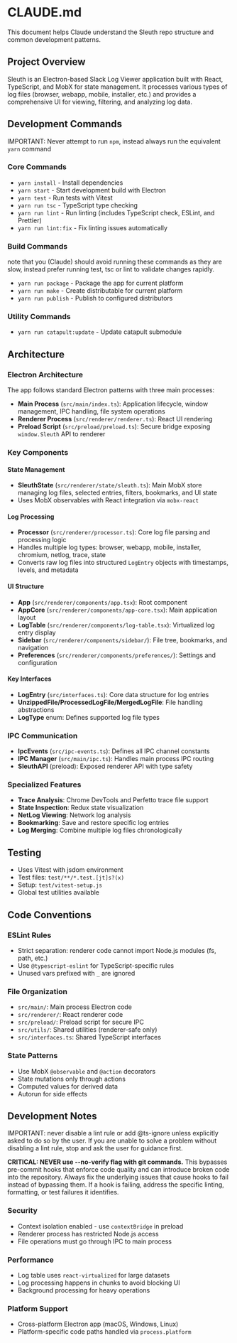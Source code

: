 # CLAUDE.md

This document helps Claude understand the Sleuth repo structure and common development patterns.

## Project Overview

Sleuth is an Electron-based Slack Log Viewer application built with React, TypeScript, and MobX for state management. It processes various types of log files (browser, webapp, mobile, installer, etc.) and provides a comprehensive UI for viewing, filtering, and analyzing log data.

## Development Commands

IMPORTANT: Never attempt to run `npm`, instead always run the equivalent `yarn` command

### Core Commands

- `yarn install` - Install dependencies
- `yarn start` - Start development build with Electron
- `yarn test` - Run tests with Vitest
- `yarn run tsc` - TypeScript type checking
- `yarn run lint` - Run linting (includes TypeScript check, ESLint, and Prettier)
- `yarn run lint:fix` - Fix linting issues automatically

### Build Commands

note that you (Claude) should avoid running these commands  as they are slow, instead prefer running test, tsc or lint to validate changes rapidly.

- `yarn run package` - Package the app for current platform
- `yarn run make` - Create distributable for current platform
- `yarn run publish` - Publish to configured distributors

### Utility Commands

- `yarn run catapult:update` - Update catapult submodule

## Architecture

### Electron Architecture

The app follows standard Electron patterns with three main processes:

- **Main Process** (`src/main/index.ts`): Application lifecycle, window management, IPC handling, file system operations
- **Renderer Process** (`src/renderer/renderer.ts`): React UI rendering
- **Preload Script** (`src/preload/preload.ts`): Secure bridge exposing `window.Sleuth` API to renderer

### Key Components

#### State Management

- **SleuthState** (`src/renderer/state/sleuth.ts`): Main MobX store managing log files, selected entries, filters, bookmarks, and UI state
- Uses MobX observables with React integration via `mobx-react`

#### Log Processing

- **Processor** (`src/renderer/processor.ts`): Core log file parsing and processing logic
- Handles multiple log types: browser, webapp, mobile, installer, chromium, netlog, trace, state
- Converts raw log files into structured `LogEntry` objects with timestamps, levels, and metadata

#### UI Structure

- **App** (`src/renderer/components/app.tsx`): Root component
- **AppCore** (`src/renderer/components/app-core.tsx`): Main application layout
- **LogTable** (`src/renderer/components/log-table.tsx`): Virtualized log entry display
- **Sidebar** (`src/renderer/components/sidebar/`): File tree, bookmarks, and navigation
- **Preferences** (`src/renderer/components/preferences/`): Settings and configuration

#### Key Interfaces

- **LogEntry** (`src/interfaces.ts`): Core data structure for log entries
- **UnzippedFile/ProcessedLogFile/MergedLogFile**: File handling abstractions
- **LogType** enum: Defines supported log file types

### IPC Communication

- **IpcEvents** (`src/ipc-events.ts`): Defines all IPC channel constants
- **IPC Manager** (`src/main/ipc.ts`): Handles main process IPC routing
- **SleuthAPI** (preload): Exposed renderer API with type safety

### Specialized Features

- **Trace Analysis**: Chrome DevTools and Perfetto trace file support
- **State Inspection**: Redux state visualization
- **NetLog Viewing**: Network log analysis
- **Bookmarking**: Save and restore specific log entries
- **Log Merging**: Combine multiple log files chronologically

## Testing

- Uses Vitest with jsdom environment
- Test files: `test/**/*.test.[jt]s?(x)`
- Setup: `test/vitest-setup.js`
- Global test utilities available

## Code Conventions

### ESLint Rules

- Strict separation: renderer code cannot import Node.js modules (fs, path, etc.)
- Use `@typescript-eslint` for TypeScript-specific rules
- Unused vars prefixed with `_` are ignored

### File Organization

- `src/main/`: Main process Electron code
- `src/renderer/`: React renderer code
- `src/preload/`: Preload script for secure IPC
- `src/utils/`: Shared utilities (renderer-safe only)
- `src/interfaces.ts`: Shared TypeScript interfaces

### State Patterns

- Use MobX `@observable` and `@action` decorators
- State mutations only through actions
- Computed values for derived data
- Autorun for side effects

## Development Notes

IMPORTANT: never disable a lint rule or add @ts-ignore unless explicitly asked to do so by the user.
If you are unable to solve a problem without disabling a lint rule, stop and ask the user for
guidance first.

**CRITICAL: NEVER use --no-verify flag with git commands.** This bypasses pre-commit hooks that enforce code quality and can introduce broken code into the repository. Always fix the underlying issues that cause hooks to fail instead of bypassing them. If a hook is failing, address the specific linting, formatting, or test failures it identifies.

### Security

- Context isolation enabled - use `contextBridge` in preload
- Renderer process has restricted Node.js access
- File operations must go through IPC to main process

### Performance

- Log table uses `react-virtualized` for large datasets
- Log processing happens in chunks to avoid blocking UI
- Background processing for heavy operations

### Platform Support

- Cross-platform Electron app (macOS, Windows, Linux)
- Platform-specific code paths handled via `process.platform`
